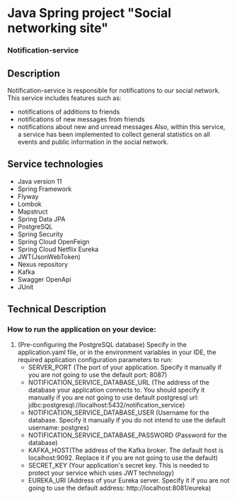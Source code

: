 # Java Spring project "Social networking site"
### Notification-service

## Description
Notification-service is responsible for notifications to our social network. This service includes features such as:
- notifications of additions to friends
- notifications of new messages from friends
- notifications about new and unread messages
Also, within this service, a service has been implemented to collect general statistics on all events and public information in the social network.
## Service technologies
- Java version 11
- Spring Framework
- Flyway
- Lombok
- Mapstruct
- Spring Data JPA
- PostgreSQL
- Spring Security
- Spring Cloud OpenFeign
- Spring Cloud Netflix Eureka
- JWT(JsonWebToken)
- Nexus repository
- Kafka
- Swagger OpenApi
- JUnit
## Technical Description
### How to run the application on your device:
1. (Pre-configuring the PostgreSQL database) Specify in the application.yaml file, or in the environment variables in your IDE, the required application configuration parameters to run:
    - SERVER_PORT (The port of your application. Specify it manually if you are not going to use the default port: 8087)
    - NOTIFICATION_SERVICE_DATABASE_URL (The address of the database your application connects to. You should specify it manually if you are not going to use default postgresql url: jdbc:postgresql://localhost:5432/notification_service)
    - NOTIFICATION_SERVICE_DATABASE_USER (Username for the database. Specify it manually if you do not intend to use the default username: postgres)
    - NOTIFICATION_SERVICE_DATABASE_PASSWORD (Password for the database)
    - KAFKA_HOST(The address of the Kafka broker. The default host is localhost:9092. Replace it if you are not going to use the default)
    - SECRET_KEY (Your application's secret key. This is needed to protect your service which uses JWT technology)
    - EUREKA_URI (Address of your Eureka server. Specify it if you are not going to use the default address: http://localhost:8081/eureka)
